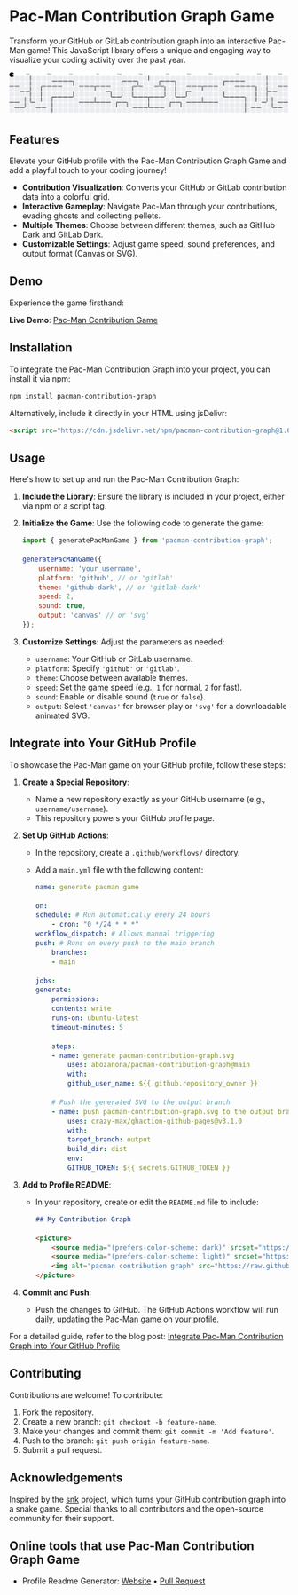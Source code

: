 # Pac-Man Contribution Graph Game

Transform your GitHub or GitLab contribution graph into an interactive Pac-Man game! This JavaScript library offers a unique and engaging way to visualize your coding activity over the past year.

<picture>
  <source media="(prefers-color-scheme: dark)" srcset="https://raw.githubusercontent.com/abozanona/abozanona/output/pacman-contribution-graph-dark.svg">
  <source media="(prefers-color-scheme: light)" srcset="https://raw.githubusercontent.com/abozanona/abozanona/output/pacman-contribution-graph.svg">
  <img alt="pacman contribution graph" src="https://raw.githubusercontent.com/abozanona/abozanona/output/pacman-contribution-graph.svg">
</picture>

## Features

Elevate your GitHub profile with the Pac-Man Contribution Graph Game and add a playful touch to your coding journey!

- **Contribution Visualization**: Converts your GitHub or GitLab contribution data into a colorful grid.
- **Interactive Gameplay**: Navigate Pac-Man through your contributions, evading ghosts and collecting pellets.
- **Multiple Themes**: Choose between different themes, such as GitHub Dark and GitLab Dark.
- **Customizable Settings**: Adjust game speed, sound preferences, and output format (Canvas or SVG).

## Demo

Experience the game firsthand:

**Live Demo**: [Pac-Man Contribution Game](https://abozanona.github.io/pacman-contribution-graph/)

## Installation

To integrate the Pac-Man Contribution Graph into your project, you can install it via npm:

```bash
npm install pacman-contribution-graph
```

Alternatively, include it directly in your HTML using jsDelivr:

```html
<script src="https://cdn.jsdelivr.net/npm/pacman-contribution-graph@1.0.10/dist/index.min.js"></script>
```

## Usage

Here's how to set up and run the Pac-Man Contribution Graph:

1. **Include the Library**: Ensure the library is included in your project, either via npm or a script tag.
2. **Initialize the Game**: Use the following code to generate the game:

    ```javascript
    import { generatePacManGame } from 'pacman-contribution-graph';

    generatePacManGame({
    	username: 'your_username',
    	platform: 'github', // or 'gitlab'
    	theme: 'github-dark', // or 'gitlab-dark'
    	speed: 2,
    	sound: true,
    	output: 'canvas' // or 'svg'
    });
    ```

3. **Customize Settings**: Adjust the parameters as needed:
    - `username`: Your GitHub or GitLab username.
    - `platform`: Specify `'github'` or `'gitlab'`.
    - `theme`: Choose between available themes.
    - `speed`: Set the game speed (e.g., `1` for normal, `2` for fast).
    - `sound`: Enable or disable sound (`true` or `false`).
    - `output`: Select `'canvas'` for browser play or `'svg'` for a downloadable animated SVG.

## Integrate into Your GitHub Profile

To showcase the Pac-Man game on your GitHub profile, follow these steps:

1. **Create a Special Repository**:

    - Name a new repository exactly as your GitHub username (e.g., `username/username`).
    - This repository powers your GitHub profile page.

2. **Set Up GitHub Actions**:

    - In the repository, create a `.github/workflows/` directory.
    - Add a `main.yml` file with the following content:

        ```yaml
        name: generate pacman game

        on:
        schedule: # Run automatically every 24 hours
            - cron: "0 */24 * * *"
        workflow_dispatch: # Allows manual triggering
        push: # Runs on every push to the main branch
            branches:
            - main

        jobs:
        generate:
            permissions:
            contents: write
            runs-on: ubuntu-latest
            timeout-minutes: 5

            steps:
            - name: generate pacman-contribution-graph.svg
                uses: abozanona/pacman-contribution-graph@main
                with:
                github_user_name: ${{ github.repository_owner }}

            # Push the generated SVG to the output branch
            - name: push pacman-contribution-graph.svg to the output branch
                uses: crazy-max/ghaction-github-pages@v3.1.0
                with:
                target_branch: output
                build_dir: dist
                env:
                GITHUB_TOKEN: ${{ secrets.GITHUB_TOKEN }}
        ```

3. **Add to Profile README**:

    - In your repository, create or edit the `README.md` file to include:

        ```markdown
        ## My Contribution Graph

        <picture>
            <source media="(prefers-color-scheme: dark)" srcset="https://raw.githubusercontent.com/[USERNAME]/[USERNAME]/output/pacman-contribution-graph-dark.svg">
            <source media="(prefers-color-scheme: light)" srcset="https://raw.githubusercontent.com/[USERNAME]/[USERNAME]/output/pacman-contribution-graph.svg">
            <img alt="pacman contribution graph" src="https://raw.githubusercontent.com/[USERNAME]/[USERNAME]/output/pacman-contribution-graph.svg">
        </picture>
        ```

4. **Commit and Push**:
    - Push the changes to GitHub. The GitHub Actions workflow will run daily, updating the Pac-Man game on your profile.

For a detailed guide, refer to the blog post: [Integrate Pac-Man Contribution Graph into Your GitHub Profile](https://abozanona.me/integrate-pacman-contribution-graph-into-github/)

## Contributing

Contributions are welcome! To contribute:

1. Fork the repository.
2. Create a new branch: `git checkout -b feature-name`.
3. Make your changes and commit them: `git commit -m 'Add feature'`.
4. Push to the branch: `git push origin feature-name`.
5. Submit a pull request.

## Acknowledgements

Inspired by the [snk](https://github.com/Platane/snk) project, which turns your GitHub contribution graph into a snake game. Special thanks to all contributors and the open-source community for their support.

## Online tools that use Pac-Man Contribution Graph Game

- Profile Readme Generator: [Website](https://profile-readme-generator.com/) • [Pull Request](https://github.com/maurodesouza/profile-readme-generator/pull/98)
